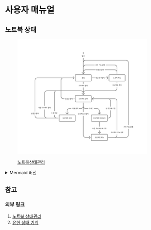 # 사용자 매뉴얼

## 노트북 상태

<figure>

![노트북 상태관리](file/notebook-fsm.png)

<figcaption>

[노트북상태관리][1]

</figcaption>
</figure>

<details>
<summary>Mermaid 버전</summary>

```mermaid
stateDiagram-v2
    state "중립" as neutral
    state "노트북 메뉴" as notebook_menu
    state "오브젝트 선택" as object_activate
    state "오브젝트 수정" as object_editing
    state "오브젝트 미리보기" as object_preview
    state "오브젝트 메뉴" as object_menu
    
    [*] --> neutral: 열기
    neutral --> notebook_menu: 빈공간 우클릭
    notebook_menu --> neutral: 빈공간 클릭
    notebook_menu --> neutral: 기타 기능 실행
    notebook_menu --> object_activate: 오브젝트 추가
    neutral --> object_activate: 오브젝트 클릭
    object_activate --> neutral: 빈공간 클릭
    object_activate --> object_editing: 더블 클릭
    object_activate --> object_menu: 오브젝트 우클릭
    object_editing --> object_activate: 수정 완료
    object_editing --> object_activate: 다른 오브젝트 클릭
    object_editing --> neutral: 빈공간 클릭
    object_activate --> object_preview: 드래그
    object_preview --> object_activate: 빈 공간에 드랍
    object_preview --> object_menu: 다른 오브젝트에 드랍
    object_menu --> object_activate: 오브젝트 기능 실행
    object_menu --> neutral: 기타 기능 실행
```
</details>

## 참고

### 외부 링크

1. [노트북 상태관리][1]
2. [유한 상태 기계][2]

[1]: https://www.figma.com/board/aR9QaELgTdhOUnaIHNK5pt/%EB%85%B8%ED%8A%B8%EB%B6%81-%EC%83%81%ED%83%9C%EA%B4%80%EB%A6%AC
[2]: https://ko.wikipedia.org/wiki/%EC%9C%A0%ED%95%9C_%EC%83%81%ED%83%9C_%EA%B8%B0%EA%B3%84